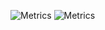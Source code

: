 ![Metrics](https://metrics.lecoq.io/dom-in?template=classic&languages=1&languages.limit=8&languages.sections=most-used&languages.colors=github&languages.threshold=0%25&languages.indepth=false&languages.recent.load=300&languages.recent.days=14&config.timezone=Europe%2FLondon)
![Metrics](https://github-readme-stats.vercel.app/api/top-langs/?username=dom-in&langs_count=8)
